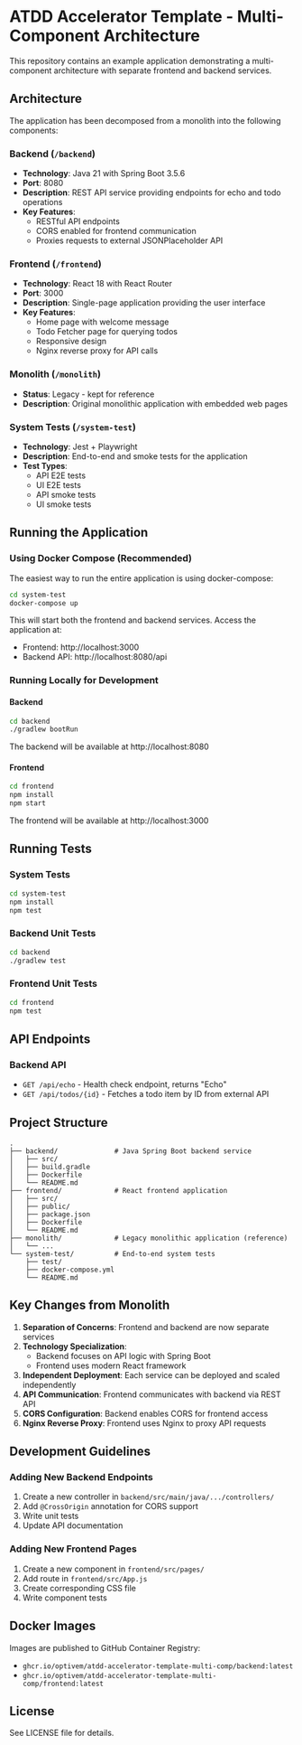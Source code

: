 # ATDD Accelerator Template - Multi-Component Architecture

This repository contains an example application demonstrating a multi-component architecture with separate frontend and backend services.

## Architecture

The application has been decomposed from a monolith into the following components:

### Backend (`/backend`)
- **Technology**: Java 21 with Spring Boot 3.5.6
- **Port**: 8080
- **Description**: REST API service providing endpoints for echo and todo operations
- **Key Features**:
  - RESTful API endpoints
  - CORS enabled for frontend communication
  - Proxies requests to external JSONPlaceholder API

### Frontend (`/frontend`)
- **Technology**: React 18 with React Router
- **Port**: 3000
- **Description**: Single-page application providing the user interface
- **Key Features**:
  - Home page with welcome message
  - Todo Fetcher page for querying todos
  - Responsive design
  - Nginx reverse proxy for API calls

### Monolith (`/monolith`)
- **Status**: Legacy - kept for reference
- **Description**: Original monolithic application with embedded web pages

### System Tests (`/system-test`)
- **Technology**: Jest + Playwright
- **Description**: End-to-end and smoke tests for the application
- **Test Types**:
  - API E2E tests
  - UI E2E tests
  - API smoke tests
  - UI smoke tests

## Running the Application

### Using Docker Compose (Recommended)

The easiest way to run the entire application is using docker-compose:

```bash
cd system-test
docker-compose up
```

This will start both the frontend and backend services. Access the application at:
- Frontend: http://localhost:3000
- Backend API: http://localhost:8080/api

### Running Locally for Development

#### Backend

```bash
cd backend
./gradlew bootRun
```

The backend will be available at http://localhost:8080

#### Frontend

```bash
cd frontend
npm install
npm start
```

The frontend will be available at http://localhost:3000

## Running Tests

### System Tests

```bash
cd system-test
npm install
npm test
```

### Backend Unit Tests

```bash
cd backend
./gradlew test
```

### Frontend Unit Tests

```bash
cd frontend
npm test
```

## API Endpoints

### Backend API

- `GET /api/echo` - Health check endpoint, returns "Echo"
- `GET /api/todos/{id}` - Fetches a todo item by ID from external API

## Project Structure

```
.
├── backend/              # Java Spring Boot backend service
│   ├── src/
│   ├── build.gradle
│   ├── Dockerfile
│   └── README.md
├── frontend/             # React frontend application
│   ├── src/
│   ├── public/
│   ├── package.json
│   ├── Dockerfile
│   └── README.md
├── monolith/             # Legacy monolithic application (reference)
│   └── ...
└── system-test/          # End-to-end system tests
    ├── test/
    ├── docker-compose.yml
    └── README.md
```

## Key Changes from Monolith

1. **Separation of Concerns**: Frontend and backend are now separate services
2. **Technology Specialization**: 
   - Backend focuses on API logic with Spring Boot
   - Frontend uses modern React framework
3. **Independent Deployment**: Each service can be deployed and scaled independently
4. **API Communication**: Frontend communicates with backend via REST API
5. **CORS Configuration**: Backend enables CORS for frontend access
6. **Nginx Reverse Proxy**: Frontend uses Nginx to proxy API requests

## Development Guidelines

### Adding New Backend Endpoints

1. Create a new controller in `backend/src/main/java/.../controllers/`
2. Add `@CrossOrigin` annotation for CORS support
3. Write unit tests
4. Update API documentation

### Adding New Frontend Pages

1. Create a new component in `frontend/src/pages/`
2. Add route in `frontend/src/App.js`
3. Create corresponding CSS file
4. Write component tests

## Docker Images

Images are published to GitHub Container Registry:
- `ghcr.io/optivem/atdd-accelerator-template-multi-comp/backend:latest`
- `ghcr.io/optivem/atdd-accelerator-template-multi-comp/frontend:latest`

## License

See LICENSE file for details.